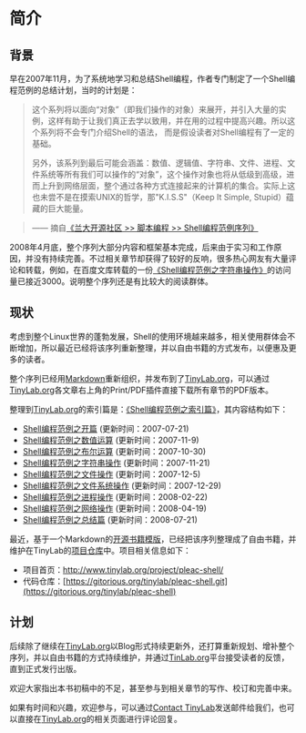 # 简介

## 背景

早在2007年11月，为了系统地学习和总结Shell编程，作者专门制定了一个Shell编程范例的总结计划，当时的计划是：

> 这个系列将以面向“对象”（即我们操作的对象）来展开，并引入大量的实例，这样有助于让我们真正去学以致用，并在用的过程中提高兴趣。所以这个系列将不会专门介绍Shell的语法， 而是假设读者对Shell编程有了一定的基础。
>
> 另外，该系列到最后可能会涵盖：数值、逻辑值、字符串、文件、进程、文件系统等所有我们可以操作的“对象”，这个操作对象也将从低级到高级，进而上升到网络层面，整个通过各种方式连接起来的计算机的集合。实际上这也未尝不是在摸索UNIX的哲学，那"K.I.S.S"（Keep It Simple, Stupid）蕴藏的巨大能量。

> —— 摘自[《兰大开源社区 >> 脚本编程 >> Shell编程范例序列》](http://oss.lzu.edu.cn/old/modules/newbb/viewtopic.php?topic_id=1203&forum=26&post_id=4714#forumpost4714)

2008年4月底，整个序列大部分内容和框架基本完成，后来由于实习和工作原因，并没有持续完善。不过相关章节却获得了较好的反响，很多热心网友有大量评论和转载，例如，在百度文库转载的一份[《Shell编程范例之字符串操作》](http://wenku.baidu.com/link?url=WChC-PdR7rqPiwkuo70l2zGo3YVCFrG2cRRwMXsRh4niknUlAWd2eI-AMAiP2GbxhL-BFfV_CL65zUXjEXKYf0zVhF2AHZych7X1_b4pg47)的访问量已接近3000。说明整个序列还是有比较大的阅读群体。

## 现状

考虑到整个Linux世界的蓬勃发展，Shell的使用环境越来越多，相关使用群体会不断增加，所以最近已经将该序列重新整理，并以自由书籍的方式发布，以便惠及更多的读者。

整个序列已经用[Markdown](http://www.tinylab.org/start-posting-with-markdown/)重新组织，并发布到了[TinyLab.org](http://tinylab.org)，可以通过[TinyLab.org](http://tinylab.org)各文章右上角的Print/PDF插件直接下载所有章节的PDF版本。

整理到[TinyLab.org](http://tinylab.org)的索引篇是：[《Shell编程范例之索引篇》](http://www.tinylab.org/shell-programming-paradigm-series-index-review/)，其内容结构如下：

- [Shell编程范例之开篇](http://www.tinylab.org/shell-programming-paradigm-begins-with/) (更新时间：2007-07-21)
- [Shell编程范例之数值运算](http://www.tinylab.org/shell-numeric-calculation/) (更新时间：2007-11-9)
- [Shell编程范例之布尔运算](http://www.tinylab.org/shell-programming-paradigm-of-boolean-operations/) (更新时间：2007-10-30)
- [Shell编程范例之字符串操作](http://www.tinylab.org/shell-programming-paradigm-of-string-manipulation/) (更新时间：2007-11-21)
- [Shell编程范例之文件操作](http://www.tinylab.org/shell-programming-paradigms-of-file-operations/) (更新时间：2007-12-5)
- [Shell编程范例之文件系统操作](http://www.tinylab.org/shell-programming-paradigm-in-file-system-operations/) (更新时间：2007-12-29)
- [Shell编程范例之进程操作](http://www.tinylab.org/shell-programming-paradigm-of-process-operations/) (更新时间：2008-02-22)
- [Shell编程范例之网络操作](http://www.tinylab.org/shell-programming-paradigm-of-network-operations/) (更新时间：2008-04-19)
- [Shell编程范例之总结篇](http://www.tinylab.org/summary-of-shell-programming-paradigm-article/) (更新时间：2008-07-21)<br>

最近，基于一个Markdown的[开源书籍模版](http://github.com/larrycai/kaiyuanbook)，已经把该序列整理成了自由书籍，并维护在TinyLab的[项目仓库](https://gitorious.org/tinylab/pleac-shell)中。项目相关信息如下：

- 项目首页：<http://www.tinylab.org/project/pleac-shell/>
- 代码仓库：[https://gitorious.org/tinylab/pleac-shell.git](https://gitorious.org/tinylab/pleac-shell)

## 计划

后续除了继续在[TinyLab.org](http://tinylab.org)以Blog形式持续更新外，还打算重新规划、增补整个序列，并以自由书籍的方式持续维护，并通过[TinLab.org](http://tinylab.org)平台接受读者的反馈，直到正式发行出版。

欢迎大家指出本书初稿中的不足，甚至参与到相关章节的写作、校订和完善中来。

如果有时间和兴趣，欢迎参与，可以通过[Contact TinyLab](http://www.tinylab.org/contact/)发送邮件给我们，也可以直接在[TinyLab.org](http://tinylab.org)的相关页面进行评论回复。
